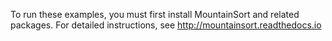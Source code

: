 To run these examples, you must first install MountainSort and related packages. For detailed instructions, see http://mountainsort.readthedocs.io
